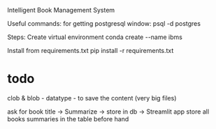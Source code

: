 Intelligent Book Management System

Useful commands:
for getting postgresql window:
psql -d postgres


Steps:
Create virtual environment
conda create --name ibms

Install from requirements.txt
pip install -r requirements.txt

# todo
clob & blob - datatype - to save the content (very big files)

ask for book title -> Summarize -> store in db -> 
Streamlit app 
store all books summaries in the table before hand
